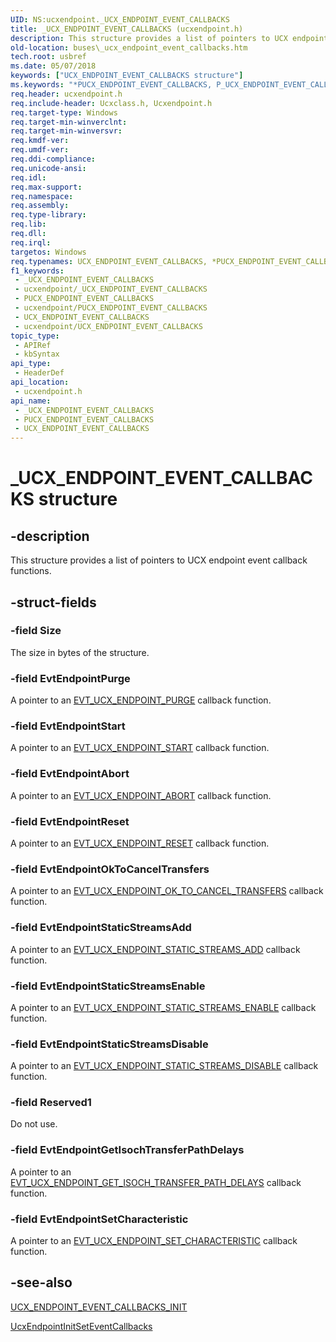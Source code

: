 ```yaml
---
UID: NS:ucxendpoint._UCX_ENDPOINT_EVENT_CALLBACKS
title: _UCX_ENDPOINT_EVENT_CALLBACKS (ucxendpoint.h)
description: This structure provides a list of pointers to UCX endpoint event callback functions.
old-location: buses\_ucx_endpoint_event_callbacks.htm
tech.root: usbref
ms.date: 05/07/2018
keywords: ["UCX_ENDPOINT_EVENT_CALLBACKS structure"]
ms.keywords: "*PUCX_ENDPOINT_EVENT_CALLBACKS, P_UCX_ENDPOINT_EVENT_CALLBACKS, P_UCX_ENDPOINT_EVENT_CALLBACKS structure pointer [Buses], UCX_ENDPOINT_EVENT_CALLBACKS, UCX_ENDPOINT_EVENT_CALLBACKS structure [Buses], _UCX_ENDPOINT_EVENT_CALLBACKS, buses._ucx_endpoint_event_callbacks, ucxendpoint/P_UCX_ENDPOINT_EVENT_CALLBACKS, ucxendpoint/_UCX_ENDPOINT_EVENT_CALLBACKS"
req.header: ucxendpoint.h
req.include-header: Ucxclass.h, Ucxendpoint.h
req.target-type: Windows
req.target-min-winverclnt: 
req.target-min-winversvr: 
req.kmdf-ver: 
req.umdf-ver: 
req.ddi-compliance: 
req.unicode-ansi: 
req.idl: 
req.max-support: 
req.namespace: 
req.assembly: 
req.type-library: 
req.lib: 
req.dll: 
req.irql: 
targetos: Windows
req.typenames: UCX_ENDPOINT_EVENT_CALLBACKS, *PUCX_ENDPOINT_EVENT_CALLBACKS
f1_keywords:
 - _UCX_ENDPOINT_EVENT_CALLBACKS
 - ucxendpoint/_UCX_ENDPOINT_EVENT_CALLBACKS
 - PUCX_ENDPOINT_EVENT_CALLBACKS
 - ucxendpoint/PUCX_ENDPOINT_EVENT_CALLBACKS
 - UCX_ENDPOINT_EVENT_CALLBACKS
 - ucxendpoint/UCX_ENDPOINT_EVENT_CALLBACKS
topic_type:
 - APIRef
 - kbSyntax
api_type:
 - HeaderDef
api_location:
 - ucxendpoint.h
api_name:
 - _UCX_ENDPOINT_EVENT_CALLBACKS
 - PUCX_ENDPOINT_EVENT_CALLBACKS
 - UCX_ENDPOINT_EVENT_CALLBACKS
---
```


# _UCX_ENDPOINT_EVENT_CALLBACKS structure


## -description

This structure provides a list of  pointers to UCX endpoint event callback functions.

## -struct-fields

### -field Size

The size in bytes of the structure.

### -field EvtEndpointPurge

A pointer to an <a href="/windows-hardware/drivers/ddi/ucxendpoint/nc-ucxendpoint-evt_ucx_endpoint_purge">EVT_UCX_ENDPOINT_PURGE</a> callback function.

### -field EvtEndpointStart

A pointer to an <a href="/windows-hardware/drivers/ddi/ucxendpoint/nc-ucxendpoint-evt_ucx_endpoint_start">EVT_UCX_ENDPOINT_START</a> callback function.

### -field EvtEndpointAbort

A pointer to an <a href="/windows-hardware/drivers/ddi/ucxendpoint/nc-ucxendpoint-evt_ucx_endpoint_abort">EVT_UCX_ENDPOINT_ABORT</a> callback function.

### -field EvtEndpointReset

A pointer to an <a href="/windows-hardware/drivers/ddi/ucxendpoint/nc-ucxendpoint-evt_ucx_endpoint_reset">EVT_UCX_ENDPOINT_RESET</a> callback function.

### -field EvtEndpointOkToCancelTransfers

A pointer to an <a href="/windows-hardware/drivers/ddi/ucxendpoint/nc-ucxendpoint-evt_ucx_endpoint_ok_to_cancel_transfers">EVT_UCX_ENDPOINT_OK_TO_CANCEL_TRANSFERS</a> callback function.

### -field EvtEndpointStaticStreamsAdd

A pointer to an <a href="/windows-hardware/drivers/ddi/ucxendpoint/nc-ucxendpoint-evt_ucx_endpoint_static_streams_add">EVT_UCX_ENDPOINT_STATIC_STREAMS_ADD</a> callback function.

### -field EvtEndpointStaticStreamsEnable

A pointer to an <a href="/windows-hardware/drivers/ddi/ucxendpoint/nc-ucxendpoint-evt_ucx_endpoint_static_streams_enable">EVT_UCX_ENDPOINT_STATIC_STREAMS_ENABLE</a> callback function.

### -field EvtEndpointStaticStreamsDisable

A pointer to an <a href="/windows-hardware/drivers/ddi/ucxendpoint/nc-ucxendpoint-evt_ucx_endpoint_static_streams_disable">EVT_UCX_ENDPOINT_STATIC_STREAMS_DISABLE</a> callback function.

### -field Reserved1

Do not use.

### -field EvtEndpointGetIsochTransferPathDelays

A pointer to an <a href="/windows-hardware/drivers/ddi/ucxendpoint/nc-ucxendpoint-evt_ucx_endpoint_get_isoch_transfer_path_delays">EVT_UCX_ENDPOINT_GET_ISOCH_TRANSFER_PATH_DELAYS</a> callback function.

### -field EvtEndpointSetCharacteristic

A pointer to an <a href="/windows-hardware/drivers/ddi/ucxendpoint/nc-ucxendpoint-evt_ucx_endpoint_set_characteristic">EVT_UCX_ENDPOINT_SET_CHARACTERISTIC</a> callback function.

## -see-also

<a href="/windows-hardware/drivers/ddi/ucxendpoint/nf-ucxendpoint-ucx_endpoint_event_callbacks_init">UCX_ENDPOINT_EVENT_CALLBACKS_INIT</a>



<a href="/windows-hardware/drivers/ddi/ucxendpoint/nf-ucxendpoint-ucxendpointinitseteventcallbacks">UcxEndpointInitSetEventCallbacks</a>

